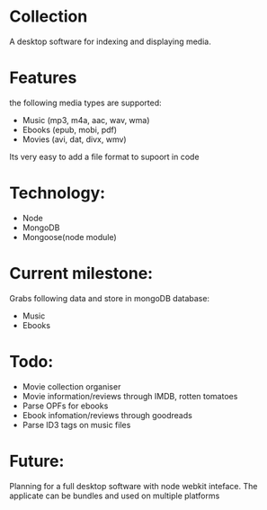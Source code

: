 Collection
==========

A desktop software for indexing and displaying media.


Features
==========
the following media types are supported:
* Music (mp3, m4a, aac, wav, wma)
* Ebooks (epub, mobi, pdf)
* Movies (avi, dat, divx, wmv)

Its very easy to add a file format to supoort in code

Technology:
============
* Node
* MongoDB
* Mongoose(node module)

Current milestone:
===================
Grabs following data and store in mongoDB database:
* Music
* Ebooks

Todo:
===============
* Movie collection organiser
* Movie information/reviews through IMDB, rotten tomatoes
* Parse OPFs for ebooks
* Ebook infomation/reviews through goodreads
* Parse ID3 tags on music files

Future:
=========
Planning for a full desktop software with node webkit inteface. The applicate can be bundles and used on multiple platforms
